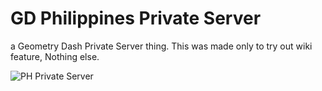 # GD Philippines Private Server
a Geometry Dash Private Server thing. This was made only to try out wiki feature, Nothing else.

<img src="https://file.garden/ZSHQnWTvf253N27v/cover.png" alt="PH Private Server"/>
